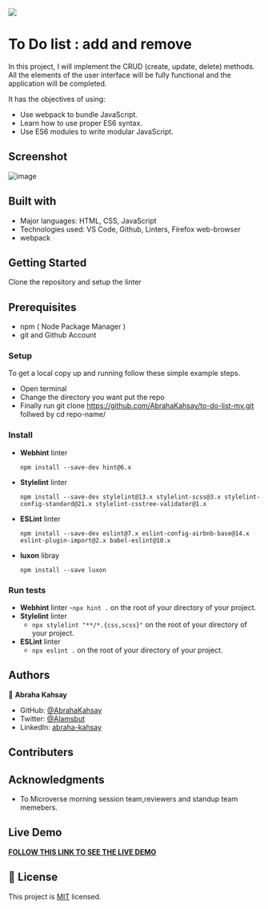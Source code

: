 ![](https://img.shields.io/badge/Microverse-blueviolet)

# To Do list : add and remove

In this project, I will implement the CRUD (create, update, delete) methods. All the elements of the user interface will be fully functional and the application will be completed.

It has the objectives of using:

- Use webpack to bundle JavaScript.
- Learn how to use proper ES6 syntax.
- Use ES6 modules to write modular JavaScript.

## Screenshot

![image](https://user-images.githubusercontent.com/75738563/177642440-01407cb0-d9d8-44b0-846d-ae96efe160f7.png)

## Built with

- Major languages: HTML, CSS, JavaScript
- Technologies used: VS Code, Github, Linters, Firefox web-browser
- webpack

## Getting Started

Clone the repository and setup the linter

## Prerequisites

- npm ( Node Package Manager )
- git and Github Account

### Setup

To get a local copy up and running follow these simple example steps.

- Open terminal
- Change the directory you want put the repo
- Finally run git clone https://github.com/AbrahaKahsay/to-do-list-mv.git follwed by cd repo-name/

### Install

- **Webhint** linter

  `npm install --save-dev hint@6.x`

- **Stylelint** linter

  `npm install --save-dev stylelint@13.x stylelint-scss@3.x stylelint-config-standard@21.x stylelint-csstree-validator@1.x`

- **ESLint** linter

  `npm install --save-dev eslint@7.x eslint-config-airbnb-base@14.x eslint-plugin-import@2.x babel-eslint@10.x`

- **luxon** libray

  `npm install --save luxon`

### Run tests

- **Webhint** linter -`npx hint .` on the root of your directory of your project.
- **Stylelint** linter
  - `npx stylelint "**/*.{css,scss}"` on the root of your directory of your project.
- **ESLint** linter
  - `npx eslint .` on the root of your directory of your project.

## Authors

👤 **Abraha Kahsay**

- GitHub: [@AbrahaKahsay](https://github.com/AbrahaKahsay)
- Twitter: [@Alamsbut](https://twitter.com/Alamsbut)
- LinkedIn: [abraha-kahsay](www.linkedin.com/in/abraha-kahsay-492771135/)

## Contributers

## Acknowledgments

- To Microverse morning session team,reviewers and standup team memebers.

## Live Demo

**[FOLLOW THIS LINK TO SEE THE LIVE DEMO](https://abrahakahsay.github.io/to-do-list-mv/)**

## 📝 License

This project is [MIT](./MIT.md) licensed.

